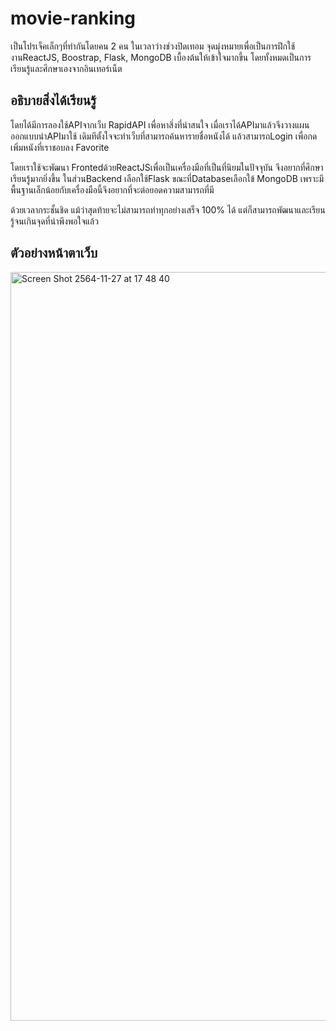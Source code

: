 # movie-ranking
เป็นโปรเจ็คเล็กๆที่ทำกันโดยคน 2 คน ในเวลาว่างช่วงปิดเทอม จุดมุ่งหมายเพื่อเป็นการฝึกใช้งานReactJS, Boostrap, Flask, MongoDB เบื้องต้นให้เข้าใจมากขึ้น
โดยทั้งหมดเป็นการเรียนรู้และศึกษาเองจากอินเทอร์เน็ต

## อธิบายสิ่งได้เรียนรู้
โดยได้มีการลองใช้APIจากเว็บ RapidAPI เพื่อหาสิ่งที่น่าสนใจ เมื่อเราได้APIมาแล้วจึงวางแผนออกแบบนำAPIมาใช้
เดิมทีตั้งใจจะทำเว็บที่สามารถค้นหารายชื่อหนังได้ แล้วสามารถLogin เพื่อกดเพิ่มหนังที่เราชอบลง Favorite

โดยเราใช้จะพัฒนา Frontedด้วยReactJSเพื่อเป็นเครื่องมือที่เป็นที่นิยมในปัจจุบัน จึงอยากที่ศึกษาเรียนรู้มากยิ่งขึ้น
ในส่วนBackend เลือกใช้Flask ขณะที่Databaseเลือกใข้ MongoDB เพราะมีพื้นฐานเล็กน้อยกับเครื่องมือนี้จึงอยากที่จะต่อยอดความสามารถที่มี

ด้วยเวลากระชั้นชิด แม้ว่าสุดท้ายจะไม่สามารถทำทุกอย่างเสร็จ 100% ได้ แต่ก็สามารถพัฒนาและเรียนรู้จนเกินจุดที่น่าพึงพอใจแล้ว

## ตัวอย่างหน้าตาเว็บ
<img width="1198" alt="Screen Shot 2564-11-27 at 17 48 40" src="https://user-images.githubusercontent.com/61343596/143678206-94efff66-084e-49b5-a0a5-abc65ea42ec0.png">
